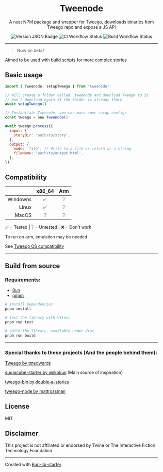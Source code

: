 
<!-- <div align='center'>
  <img align='center' height='128px' alt='Logo' src=''>
</div> -->

<h1 align='center'>Tweenode</h1>

<p align='center'>
  A neat NPM package and wrapper for Tweego, downloads binaries from Tweego repo and expose a JS API
</p>

<div align='center'>
  <img alt="Version JSON Badge" src="https://img.shields.io/badge/dynamic/json?url=https%3A%2F%2Fraw.githubusercontent.com%2Fgreatsquare0%2Ftweenode%2Fmain%2Fpackage.json&query=%24.version&label=Version">
  <img alt="CI Workflow Status" src="https://img.shields.io/github/actions/workflow/status/greatsquare0/tweenode/ci.yml?style=flat&label=Testing">
  <img alt="Build Workflow Status" src="https://img.shields.io/github/actions/workflow/status/greatsquare0/tweenode/release.yml?style=flat&label=Release">
</div>

---

> Now on beta!

Aimed to be used with build scripts for more complex stories

## Basic usage

```js
import { Tweenode, setupTweego } from 'tweenode'

// Will create a folder called .tweenode and download Tweego to it
// Won't download again if the folder is already there
await setupTweego()

// Instantiate Tweenode, you can pass some setup configs
const tweego = new Tweenode()

await tweego.process({
  input: {
    storyDir: 'path/to/story',
  },
  output: {
    mode: 'file', // Write to a file or return as a string
    fileName: 'path/to/output.html',
  },
})

```

## Compatibility

|          | x86_64 | Arm |
|---------:|:------:|:---:|
| Windowns |    ✅   |  ❔  |
|    Linux |    ✅   |  ❔  |
|    MacOS |    ❔   |  ❔  |

✅ = Tested | ❔ = Untested | ❌ = Don't work

To run on arm, emulation may be needed

See [Tweego OS compatibility](https://www.motoslave.net/tweego/)

---


## Build from source

### Requirements:

- [Bun](https://bun.sh)
- [pnpm](https://pnpm.io)

```bash
# install dependencies
pnpm install

# test the library with Vitest
pnpm run test

# build the library, available under dist
pnpm run build
```
---

### Special thanks to these projects (And the people behind them):

[Tweego by tmedwards](https://github.com/tmedwards/tweego)

[sugarcube-starter by nijikokun](https://github.com/nijikokun/sugarcube-starter/) (Main source of inspiration)

[tweego-bin by double-a-stories](https://github.com/double-a-stories/tweego-bin)

[tweego-node by mattrossman](https://github.com/mattrossman/tweego-node) 

## License

MIT

## Disclaimer

This project is not affiliated or endorsed by Twine or The Interactive Fiction Technology Foundation

---

Created with [Bun-lib-starter](https://github.com/wobsoriano/bun-lib-starter)

